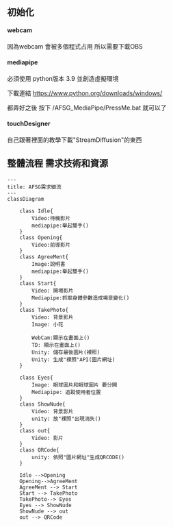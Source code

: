 ## 初始化
#### webcam 
因為webcam 會被多個程式占用 所以需要下載OBS

#### mediapipe
必須使用
python版本 3.9
並創造虛擬環境

下載連結
https://www.python.org/downloads/windows/

都弄好之後 按下 /AFSG_MediaPipe/PressMe.bat 就可以了
#### touchDesigner
自己跟著裡面的教學下載"StreamDiffusion"的東西
## 整體流程 需求技術和資源
```mermaid
---
title: AFSG需求細流
---
classDiagram

    class Idle{
        Video:待機影片
        mediapipe:舉起雙手()
    }
    class Opening{
        Video:前導影片
    }
    class AgreeMent{
        Image:說明書
        mediapipe:舉起雙手()
    }
    class Start{
        Video: 開場影片
        Mediapipe:抓取身體參數造成場景變化()
    }
    class TakePhoto{
        Video: 背景影片
        Image: 小花
        
        WebCam:顯示在畫面上()
        TD: 顯示在畫面上()
        Unity: 儲存最後圖片(裸照)
        Unity: 生成"裸照"API(圖片網址)
    }

    class Eyes{
        Image: 眼球圖片和眼球圖片 要分開
        Mediapipe: 追蹤使用者位置
    }
    class ShowNude{
        Video: 背景影片
        unity: 放"裸照"出現消失()
    }
    class out{
        Video: 影片
    }
    class QRCode{
        unity: 依照"圖片網址"生成QRCODE()
    }
    
    Idle -->Opening
    Opening-->AgreeMent
    AgreeMent --> Start
    Start --> TakePhoto
    TakePhoto--> Eyes
    Eyes --> ShowNude
    ShowNude --> out
    out --> QRCode
```